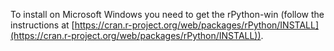 To install on Microsoft Windows you need to get the rPython-win (follow the 
instructions at 
[https://cran.r-project.org/web/packages/rPython/INSTALL](https://cran.r-project.org/web/packages/rPython/INSTALL)).
